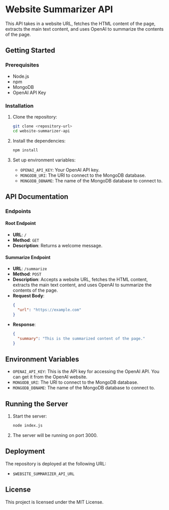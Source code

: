 # Website Summarizer API

This API takes in a website URL, fetches the HTML content of the page, extracts the main text content, and uses OpenAI to summarize the contents of the page.

## Getting Started

### Prerequisites

- Node.js
- npm
- MongoDB
- OpenAI API Key

### Installation

1. Clone the repository:
   ```sh
   git clone <repository-url>
   cd website-summarizer-api
   ```

2. Install the dependencies:
   ```sh
   npm install
   ```

3. Set up environment variables:
   - `OPENAI_API_KEY`: Your OpenAI API key.
   - `MONGODB_URI`: The URI to connect to the MongoDB database.
   - `MONGODB_DBNAME`: The name of the MongoDB database to connect to.

## API Documentation

### Endpoints

#### Root Endpoint

- **URL**: `/`
- **Method**: `GET`
- **Description**: Returns a welcome message.

#### Summarize Endpoint

- **URL**: `/summarize`
- **Method**: `POST`
- **Description**: Accepts a website URL, fetches the HTML content, extracts the main text content, and uses OpenAI to summarize the contents of the page.
- **Request Body**:
  ```json
  {
    "url": "https://example.com"
  }
  ```
- **Response**:
  ```json
  {
    "summary": "This is the summarized content of the page."
  }
  ```

## Environment Variables

- `OPENAI_API_KEY`: This is the API key for accessing the OpenAI API. You can get it from the OpenAI website.
- `MONGODB_URI`: The URI to connect to the MongoDB database.
- `MONGODB_DBNAME`: The name of the MongoDB database to connect to.

## Running the Server

1. Start the server:
   ```sh
   node index.js
   ```

2. The server will be running on port 3000.

## Deployment

The repository is deployed at the following URL:
- `$WEBSITE_SUMMARIZER_API_URL`

## License

This project is licensed under the MIT License.
